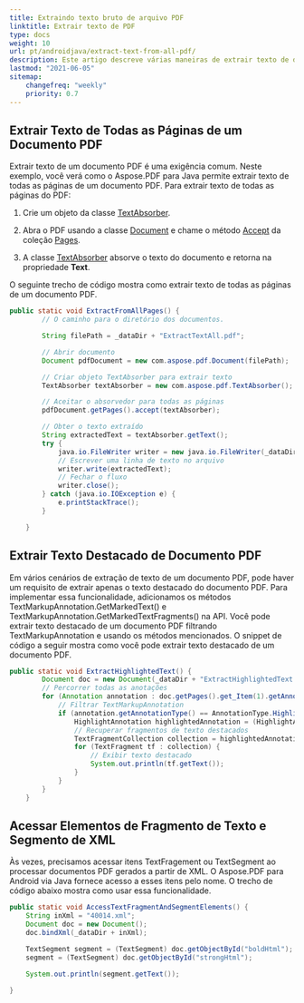 ```yaml
---
title: Extraindo texto bruto de arquivo PDF 
linktitle: Extrair texto de PDF
type: docs
weight: 10
url: pt/androidjava/extract-text-from-all-pdf/
description: Este artigo descreve várias maneiras de extrair texto de documentos PDF usando Aspose.PDF para Android via Java. De páginas inteiras, de uma parte específica, com base em colunas, etc.
lastmod: "2021-06-05"
sitemap:
    changefreq: "weekly"
    priority: 0.7
---
```


## Extrair Texto de Todas as Páginas de um Documento PDF

Extrair texto de um documento PDF é uma exigência comum. Neste exemplo, você verá como o Aspose.PDF para Java permite extrair texto de todas as páginas de um documento PDF.
Para extrair texto de todas as páginas do PDF:

1. Crie um objeto da classe [TextAbsorber](https://reference.aspose.com/pdf/java/com.aspose.pdf/TextAbsorber).

1. Abra o PDF usando a classe [Document](https://reference.aspose.com/pdf/java/com.aspose.pdf/Document) e chame o método [Accept](https://reference.aspose.com/pdf/java/com.aspose.pdf/PageCollection#accept-com.aspose.pdf.TextAbsorber-) da coleção [Pages](https://reference.aspose.com/pdf/java/com.aspose.pdf/Page).
1. A classe [TextAbsorber](https://reference.aspose.com/pdf/java/com.aspose.pdf/TextAbsorber) absorve o texto do documento e retorna na propriedade **Text**.

O seguinte trecho de código mostra como extrair texto de todas as páginas de um documento PDF.

```java
public static void ExtractFromAllPages() {
        // O caminho para o diretório dos documentos.

        String filePath = _dataDir + "ExtractTextAll.pdf";

        // Abrir documento
        Document pdfDocument = new com.aspose.pdf.Document(filePath);

        // Criar objeto TextAbsorber para extrair texto
        TextAbsorber textAbsorber = new com.aspose.pdf.TextAbsorber();

        // Aceitar o absorvedor para todas as páginas
        pdfDocument.getPages().accept(textAbsorber);

        // Obter o texto extraído
        String extractedText = textAbsorber.getText();
        try {
            java.io.FileWriter writer = new java.io.FileWriter(_dataDir + "extracted-text.txt", true);
            // Escrever uma linha de texto no arquivo
            writer.write(extractedText);
            // Fechar o fluxo
            writer.close();
        } catch (java.io.IOException e) {
            e.printStackTrace();
        }

    }
```


## Extrair Texto Destacado de Documento PDF

Em vários cenários de extração de texto de um documento PDF, pode haver um requisito de extrair apenas o texto destacado do documento PDF. Para implementar essa funcionalidade, adicionamos os métodos TextMarkupAnnotation.GetMarkedText() e TextMarkupAnnotation.GetMarkedTextFragments() na API. Você pode extrair texto destacado de um documento PDF filtrando TextMarkupAnnotation e usando os métodos mencionados. O snippet de código a seguir mostra como você pode extrair texto destacado de um documento PDF.

```java
public static void ExtractHighlightedText() {
        Document doc = new Document(_dataDir + "ExtractHighlightedText.pdf");
        // Percorrer todas as anotações
        for (Annotation annotation : doc.getPages().get_Item(1).getAnnotations()) {
            // Filtrar TextMarkupAnnotation
            if (annotation.getAnnotationType() == AnnotationType.Highlight) {
                HighlightAnnotation highlightedAnnotation = (HighlightAnnotation) annotation;
                // Recuperar fragmentos de texto destacados
                TextFragmentCollection collection = highlightedAnnotation.getMarkedTextFragments();
                for (TextFragment tf : collection) {
                    // Exibir texto destacado
                    System.out.println(tf.getText());
                }
            }
        }
    }
```


## Acessar Elementos de Fragmento de Texto e Segmento de XML

Às vezes, precisamos acessar itens TextFragement ou TextSegment ao processar documentos PDF gerados a partir de XML. O Aspose.PDF para Android via Java fornece acesso a esses itens pelo nome. O trecho de código abaixo mostra como usar essa funcionalidade.

```java
public static void AccessTextFragmentAndSegmentElements() {
    String inXml = "40014.xml";
    Document doc = new Document();
    doc.bindXml(_dataDir + inXml);

    TextSegment segment = (TextSegment) doc.getObjectById("boldHtml");
    segment = (TextSegment) doc.getObjectById("strongHtml");

    System.out.println(segment.getText());
    
}
```